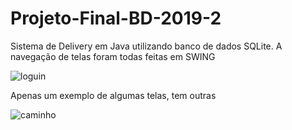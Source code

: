 # Projeto-Final-BD-2019-2
Sistema de Delivery em Java utilizando banco de dados SQLite.
A navegação de telas foram todas feitas em SWING

![loguin](https://user-images.githubusercontent.com/38364154/85212712-debb3d80-b32b-11ea-944d-d1a1714c9185.png)

Apenas um exemplo de algumas telas, tem outras

![caminho](https://user-images.githubusercontent.com/38364154/85212791-baac2c00-b32c-11ea-8df8-77621acaf342.png)

